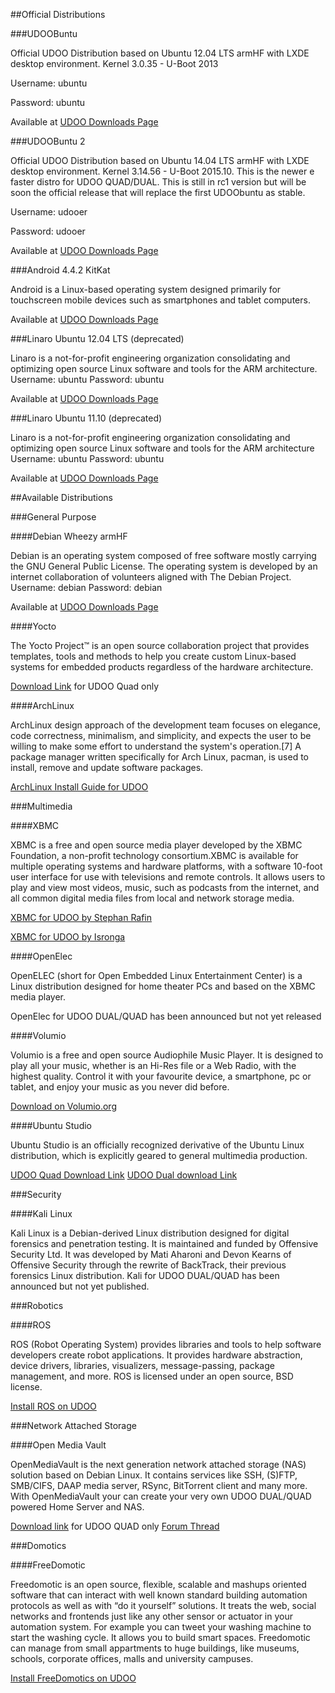 ##Official Distributions

###UDOOBuntu

Official UDOO Distribution based on Ubuntu 12.04 LTS armHF with LXDE desktop environment. 
Kernel 3.0.35 - U-Boot 2013 

Username: ubuntu 

Password: ubuntu

Available at [UDOO Downloads Page](http://www.udoo.org/downloads/)

###UDOOBuntu 2

Official UDOO Distribution based on Ubuntu 14.04 LTS armHF with LXDE desktop environment.
Kernel 3.14.56 - U-Boot 2015.10.
This is the newer e faster distro for UDOO QUAD/DUAL. This is still in rc1 version but will be soon the official release that will replace the first UDOObuntu as stable.

Username: udooer 

Password: udooer

Available at [UDOO Downloads Page](http://www.udoo.org/downloads/)
 
###Android 4.4.2 KitKat

Android is a Linux-based operating system designed primarily for touchscreen mobile devices such as smartphones and tablet computers.

Available at [UDOO Downloads Page](http://www.udoo.org/downloads/)

###Linaro Ubuntu 12.04 LTS (deprecated)

Linaro is a not-for-profit engineering organization consolidating and optimizing open source Linux software and tools for the ARM architecture. Username: ubuntu Password: ubuntu

Available at [UDOO Downloads Page](http://www.udoo.org/downloads/)

###Linaro Ubuntu 11.10 (deprecated)

Linaro is a not-for-profit engineering organization consolidating and optimizing open source Linux software and tools for the ARM architecture Username: ubuntu Password: ubuntu

Available at [UDOO Downloads Page](http://www.udoo.org/downloads/)

##Available Distributions

###General Purpose

####Debian Wheezy armHF

Debian is an operating system composed of free software mostly carrying the GNU General Public License. The operating system is developed by an internet collaboration of volunteers aligned with The Debian Project. Username: debian Password: debian

Available at [UDOO Downloads Page](http://www.udoo.org/downloads/)

####Yocto

The Yocto Project™ is an open source collaboration project that provides templates, tools and methods to help you create custom Linux-based systems for embedded products regardless of the hardware architecture.

[Download Link](http://download.udoo.org/files/UDOO_Quad/Yocto_img/udoo_quad_revC_yocto_090713.zip) for UDOO Quad only

####ArchLinux

ArchLinux design approach of the development team focuses on elegance, code correctness, minimalism, and simplicity, and expects the user to be willing to make some effort to understand the system's operation.[7] A package manager written specifically for Arch Linux, pacman, is used to install, remove and update software packages.

[ArchLinux Install Guide for UDOO](http://archlinuxarm.org/platforms/armv7/freescale/udoo)

###Multimedia

####XBMC

XBMC is a free and open source media player developed by the XBMC Foundation, a non-profit technology consortium.XBMC is available for multiple operating systems and hardware platforms, with a software 10-foot user interface for use with televisions and remote controls. It allows users to play and view most videos, music, such as podcasts from the internet, and all common digital media files from local and network storage media.

[XBMC for UDOO by Stephan Rafin](http://www.udoo.org/forum/viewtopic.php?f=28&t=518)

[XBMC for UDOO by Isronga](http://www.udoo.org/forum/viewtopic.php?f=28&t=357)

####OpenElec

OpenELEC (short for Open Embedded Linux Entertainment Center) is a Linux distribution designed for home theater PCs and based on the XBMC media player.

OpenElec for UDOO DUAL/QUAD has been announced but not yet released

####Volumio

Volumio is a free and open source Audiophile Music Player. It is designed to play all your music, whether is an Hi-Res file or a Web Radio, with the highest quality. Control it with your favourite device, a smartphone, pc or tablet, and enjoy your music as you never did before.

[Download on Volumio.org](http://volumio.org/get-started/)

####Ubuntu Studio

Ubuntu Studio is an officially recognized derivative of the Ubuntu Linux distribution, which is explicitly geared to general multimedia production.

[UDOO Quad Download Link](http://sourceforge.net/projects/udooboard/files/UDOO_Quad/Ubuntu_Studio_img/)
[UDOO Dual download Link](http://sourceforge.net/projects/udooboard/files/UDOO_Dual/Ubuntu_Studio_img/)

###Security

####Kali Linux

Kali Linux is a Debian-derived Linux distribution designed for digital forensics and penetration testing. It is maintained and funded by Offensive Security Ltd. It was developed by Mati Aharoni and Devon Kearns of Offensive Security through the rewrite of BackTrack, their previous forensics Linux distribution.
Kali for UDOO DUAL/QUAD has been announced but not yet published.

###Robotics

####ROS

ROS (Robot Operating System) provides libraries and tools to help software developers create robot applications. It provides hardware abstraction, device drivers, libraries, visualizers, message-passing, package management, and more. ROS is licensed under an open source, BSD license.

[Install ROS on UDOO](http://wiki.ros.org/hydro/Installation/UDOO)

###Network Attached Storage

####Open Media Vault

OpenMediaVault is the next generation network attached storage (NAS) solution based on Debian Linux. It contains services like SSH, (S)FTP, SMB/CIFS, DAAP media server, RSync, BitTorrent client and many more. With OpenMediaVault your can create your very own UDOO DUAL/QUAD powered Home Server and NAS.

[Download link](http://sourceforge.net/projects/minimaldeb/files/Open%20Media%20Vault%20Udoo/Quad/OMV_Udoo_Quad.zip/download) for UDOO QUAD only [Forum Thread](http://www.udoo.org/forum/open-media-vault-nas-operating-system-t337.html)

###Domotics

####FreeDomotic

Freedomotic is an open source, flexible, scalable and mashups oriented software that can interact with well known standard building automation protocols as well as with “do it yourself” solutions. It treats the web, social networks and frontends just like any other sensor or actuator in your automation system. For example you can tweet your washing machine to start the washing cycle. It allows you to build smart spaces. Freedomotic can manage from small appartments to huge buildings, like museums, schools, corporate offices, malls and university campuses.

[Install FreeDomotics on UDOO](http://freedomotic.com/content/install-freedomotic-udoo)










